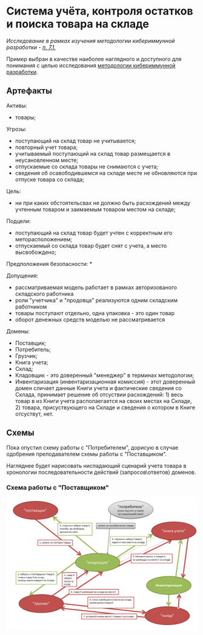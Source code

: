 # Система учёта, контроля остатков и поиска товара на складе

_Исследование в рамках изучения методологии кибериммунной разработки - [п. 7.1.](https://github.com/sergey-sobolev/cyberimmune-systems/wiki/%D0%98%D0%B4%D0%B5%D0%B8-%D0%B4%D0%BB%D1%8F-%D1%83%D1%87%D0%B5%D0%B1%D0%BD%D1%8B%D1%85-%D0%BF%D1%80%D0%B8%D0%BC%D0%B5%D1%80%D0%BE%D0%B2)_  

Пример выбран в качестве наиболее наглядного и доступного для понимания с целью исследования [методологии кибериммунной разработки](https://github.com/sergey-sobolev/cyberimmune-systems/wiki/).
 
## Артефакты

Активы: 
* товары;

Угрозы: 
* поступающий на склад товар не учитывается;
* повторный учет товара;
* учитываемый поступающий на склад товар размещается в неусановленном месте;
* отпускаемые со склада товары не снимаются с учета;
* сведения об осавободившемся на складе месте не обновляются при отпуске товара со склада;

Цель:
* ни при каких обстоятельсвах не должно быть расхождений между учтенным товаром и заимаемым товаром местом на складе;

Подцели:
* поступающий на склад товар будет учтен с корректным его меторасположением;
* отпускаемый со склада товар будет снят с учета, а место высвобождено;

Предположения безопасности:
*

Допущения:
* рассматриваемая модель работает в рамках авторизованого складского работника
* роли "учетчика" и "продовца" реализуются одним складским работником
* товары поступают отдельно, одна упаковка - это один товар
* оборот денежных средств моделью не рассматривается 

Домены:
* Поставщик;
* Потребитель;
* Грузчик;
* Книга учета;
* Склад;
* Кладовщик - это доверенный "менеджер" в терминах методологии;
* Инвентаризация (инвентаризационная комиссия) - этот доверенный домен сличает данные Книги учета и фактические сведения со Склада, принимает решение об отсуствии расхождений: 1) весь товар в из Книги учета располаегается на своих местах на Складе, 2) товара, присуствующего на Складе и сведения о котором в Книге отсуствут, нет.

## Схемы

Пока опустил схему работы с "Потребителем", дорисую в случае одобрения преподавателем схемы работы с "Поставщиком".

Нагляднее будет нарисовать ниспадающий сценарий учета товара в хронологии последовательности действий (запросов\ответов) доменов.

### Схема работы с "Поставщиком"

![](./README.files/Работа_с_поставщиком.PNG)